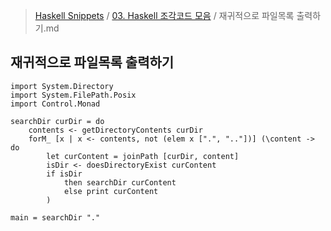 > [Haskell Snippets](../README.md) / [03. Haskell 조각코드 모음](README.md) / 재귀적으로 파일목록 출력하기.md
## 재귀적으로 파일목록 출력하기
    import System.Directory
    import System.FilePath.Posix
    import Control.Monad
    
    searchDir curDir = do
        contents <- getDirectoryContents curDir
        forM_ [x | x <- contents, not (elem x [".", ".."])] (\content -> do
            let curContent = joinPath [curDir, content]
            isDir <- doesDirectoryExist curContent
            if isDir
                then searchDir curContent
                else print curContent
            )
                
    main = searchDir "."